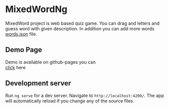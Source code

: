 # MixedWordNg

MixedWord project is web based quiz game. You can drag and letters and guess word with given description. In addition you can add more words [words.json](https://github.com/bariscanyilmaz/mixed-word-ng/blob/master/src/assets/words.json) file.

## Demo Page
Demo is available on github-pages you can  
[click](https://bariscanyilmaz.github.io/mixed-word-ng/) here

## Development server

Run `ng serve` for a dev server. Navigate to `http://localhost:4200/`. The app will automatically reload if you change any of the source files.
